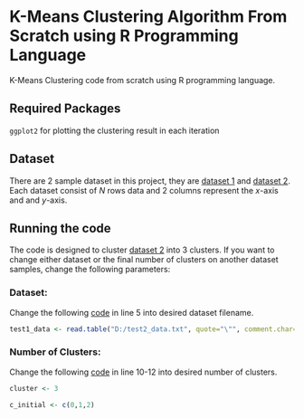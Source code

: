 # K-Means Clustering Algorithm From Scratch using R Programming Language
K-Means Clustering code from scratch using R programming language.

## Required Packages
`ggplot2` for plotting the clustering result in each iteration

## Dataset
There are 2 sample dataset in this project, they are [dataset 1](https://github.com/liemwellys/K-Means-R-FromScratch/blob/master/test1_data.txt) and [dataset 2](https://github.com/liemwellys/K-Means-R-FromScratch/blob/master/test2_data.txt).<br>
Each dataset consist of *N* rows data and 2 columns represent the *x*-axis and and *y*-axis.

## Running the code
The code is designed to cluster [dataset 2](https://github.com/liemwellys/K-Means-R-FromScratch/blob/master/test2_data.txt) into 3 clusters. If you want to change either dataset or the final number of clusters on another dataset samples, change the following parameters:

### Dataset: 
Change the following [code](https://github.com/liemwellys/K-Means-R-FromScratch/blob/master/K-means.R#L5) in line 5 into desired dataset filename.

```R
test1_data <- read.table("D:/test2_data.txt", quote="\"", comment.char="")
```

### Number of Clusters:
Change the following [code](https://github.com/liemwellys/K-Means-R-FromScratch/blob/master/K-means.R#L10) in line 10-12 into desired number of clusters.

```R
cluster <- 3

c_initial <- c(0,1,2)
```
